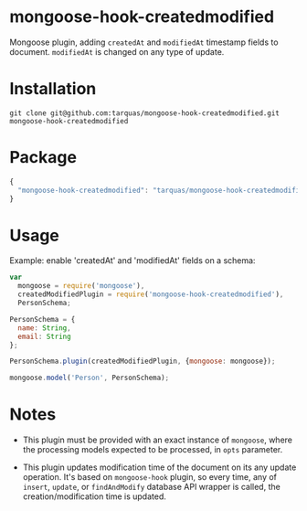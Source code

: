 # mongoose-hook-createdmodified
Mongoose plugin, adding `createdAt` and `modifiedAt` timestamp fields to document. `modifiedAt` is changed on any type of update.

# Installation
```shell
git clone git@github.com:tarquas/mongoose-hook-createdmodified.git mongoose-hook-createdmodified
```

# Package
```js
{
  "mongoose-hook-createdmodified": "tarquas/mongoose-hook-createdmodified#0fd5192b7e"
}
```

# Usage

Example: enable 'createdAt' and 'modifiedAt' fields on a schema:

```js
var
  mongoose = require('mongoose'),
  createdModifiedPlugin = require('mongoose-hook-createdmodified'),
  PersonSchema;

PersonSchema = {
  name: String,
  email: String
};

PersonSchema.plugin(createdModifiedPlugin, {mongoose: mongoose});

mongoose.model('Person', PersonSchema);
```

# Notes

* This plugin must be provided with an exact instance of `mongoose`, where the processing models expected to be processed, in `opts` parameter.

* This plugin updates modification time of the document on its any update operation. It's based on `mongoose-hook` plugin, so every time, any of `insert`, `update`, or `findAndModify` database API wrapper is called, the creation/modification time is updated.
